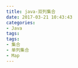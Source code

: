 ```yaml
---
title: java-双列集合
date: 2017-03-21 10:43:43
categories: 
- Java
tags: 
tags: 
- 集合
- 单列集合
- Map 
---
```

